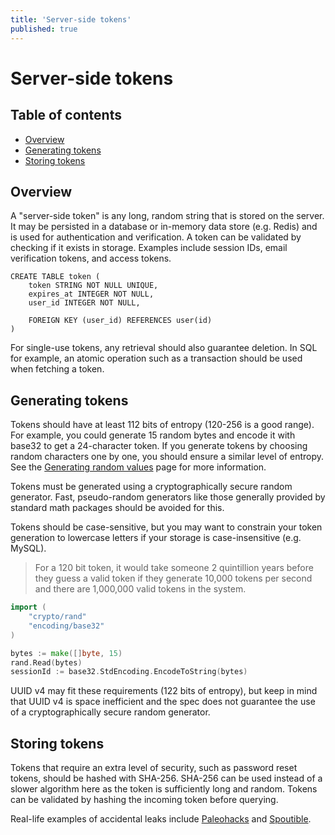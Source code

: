 ```yaml
---
title: 'Server-side tokens'
published: true
---
```


# Server-side tokens

## Table of contents

- [Overview](#overview)
- [Generating tokens](#generating-tokens)
- [Storing tokens](#storing-tokens)

## Overview

A "server-side token" is any long, random string that is stored on the server. It may be persisted in a database or in-memory data store (e.g. Redis) and is used for authentication and verification. A token can be validated by checking if it exists in storage. Examples include session IDs, email verification tokens, and access tokens.

```untype
CREATE TABLE token (
	token STRING NOT NULL UNIQUE,
	expires_at INTEGER NOT NULL,
	user_id INTEGER NOT NULL,

	FOREIGN KEY (user_id) REFERENCES user(id)
)
```

For single-use tokens, any retrieval should also guarantee deletion. In SQL for example, an atomic operation such as a transaction should be used when fetching a token.

## Generating tokens

Tokens should have at least 112 bits of entropy (120-256 is a good range). For example, you could generate 15 random bytes and encode it with base32 to get a 24-character token. If you generate tokens by choosing random characters one by one, you should ensure a similar level of entropy. See the [Generating random values](/random-values) page for more information.

Tokens must be generated using a cryptographically secure random generator. Fast, pseudo-random generators like those generally provided by standard math packages should be avoided for this.

Tokens should be case-sensitive, but you may want to constrain your token generation to lowercase letters if your storage is case-insensitive (e.g. MySQL).

> For a 120 bit token, it would take someone 2 quintillion years before they guess a valid token if they generate 10,000 tokens per second and there are 1,000,000 valid tokens in the system.

```go
import (
	"crypto/rand"
	"encoding/base32"
)

bytes := make([]byte, 15)
rand.Read(bytes)
sessionId := base32.StdEncoding.EncodeToString(bytes)
```

UUID v4 may fit these requirements (122 bits of entropy), but keep in mind that UUID v4 is space inefficient and the spec does not guarantee the use of a cryptographically secure random generator.

## Storing tokens

Tokens that require an extra level of security, such as password reset tokens, should be hashed with SHA-256. SHA-256 can be used instead of a slower algorithm here as the token is sufficiently long and random. Tokens can be validated by hashing the incoming token before querying.

Real-life examples of accidental leaks include [Paleohacks](https://www.vpnmentor.com/blog/report-paleohacks-breach/) and [Spoutible](https://www.troyhunt.com/how-spoutibles-leaky-api-spurted-out-a-deluge-of-personal-data/).
